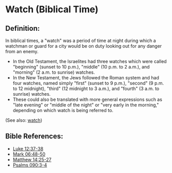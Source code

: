 # Watch (Biblical Time) #

## Definition: ##

In biblical times, a "watch" was a period of time at night during which a watchman or guard for a city would be on duty looking out for any danger from an enemy.

* In the Old Testament, the Israelites had three watches which were called "beginning" (sunset to 10 p.m.), "middle" (10 p.m. to 2 a.m.), and "morning" (2 a.m. to sunrise) watches.
* In the New Testament, the Jews followed the Roman system and had four watches, named simply "first" (sunset to 9 p.m.), "second" (9 p.m. to 12 midnight), "third" (12 midnight to 3 a.m.), and "fourth" (3 a.m. to sunrise) watches.
* These could also be translated with more general expressions such as "late evening" or "middle of the night" or "very early in the morning," depending on which watch is being referred to.

(See also: [watch](../other/watch.md))

## Bible References: ##

* [Luke 12:37-38](https://door43.org/en/bible/notes/luk/12/37)
* [Mark 06:48-50](https://door43.org/en/bible/notes/mrk/06/48)
* [Matthew 14:25-27](https://door43.org/en/bible/notes/mat/14/25)
* [Psalms 090:3-4](https://door43.org/en/bible/notes/psa/090/003)

